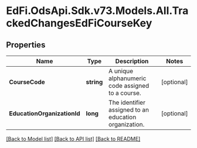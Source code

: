 # EdFi.OdsApi.Sdk.v73.Models.All.TrackedChangesEdFiCourseKey

## Properties

Name | Type | Description | Notes
------------ | ------------- | ------------- | -------------
**CourseCode** | **string** | A unique alphanumeric code assigned to a course. | [optional] 
**EducationOrganizationId** | **long** | The identifier assigned to an education organization. | [optional] 

[[Back to Model list]](../../README.md#documentation-for-models) [[Back to API list]](../../README.md#documentation-for-api-endpoints) [[Back to README]](../../README.md)

